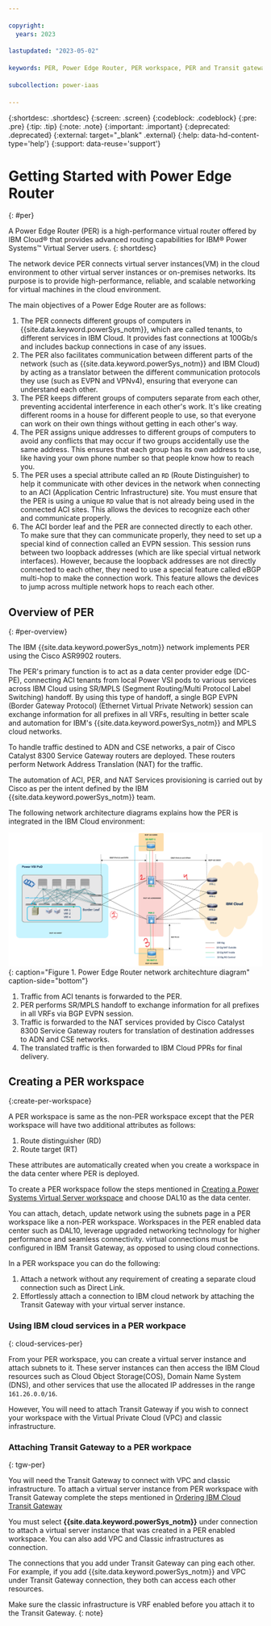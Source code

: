 ```yaml
---

copyright:
  years: 2023

lastupdated: "2023-05-02"

keywords: PER, Power Edge Router, PER workspace, PER and Transit gateway, IBM PER

subcollection: power-iaas

---
```


{:shortdesc: .shortdesc}
{:screen: .screen}
{:codeblock: .codeblock}
{:pre: .pre}
{:tip: .tip}
{:note: .note}
{:important: .important}
{:deprecated: .deprecated}
{:external: target="_blank" .external}
{:help: data-hd-content-type='help'}
{:support: data-reuse='support'}
<!-- {{site.data.keyword.powerSys_notm}} -->

# Getting Started with Power Edge Router
{: #per}

A Power Edge Router (PER) is a high-performance virtual router offered by IBM Cloud&reg; that provides advanced routing capabilities for IBM&reg; Power Systems&trade; Virtual Server users.
{: shortdesc}

The network device PER connects virtual server instances(VM) in the cloud environment to other virtual server instances or on-premises networks. Its purpose is to provide high-performance, reliable, and scalable networking for virtual machines in the cloud environment.

The main objectives of a Power Edge Router are as follows:
1.	The PER connects different groups of computers in {{site.data.keyword.powerSys_notm}}, which are called tenants, to different services in IBM Cloud. It provides fast connections at 100Gb/s and includes backup connections in case of any issues.
2.	The PER also facilitates communication between different parts of the network (such as {{site.data.keyword.powerSys_notm}} and IBM Cloud) by acting as a translator between the different communication protocols they use (such as EVPN and VPNv4), ensuring that everyone can understand each other.
3.	The PER keeps different groups of computers separate from each other, preventing accidental interference in each other's work. It's like creating different rooms in a house for different people to use, so that everyone can work on their own things without getting in each other's way.
4.	The PER assigns unique addresses to different groups of computers to avoid any conflicts that may occur if two groups accidentally use the same address. This ensures that each group has its own address to use, like having your own phone number so that people know how to reach you.
5.	The PER uses a special attribute called an `RD` (Route Distinguisher) to help it communicate with other devices in the network when connecting to an ACI (Application Centric Infrastructure) site. You must ensure that the PER is using a unique `RD` value that is not already being used in the connected ACI sites. This allows the devices to recognize each other and communicate properly.
6.	The ACI border leaf and the PER are connected directly to each other. To make sure that they can communicate properly, they need to set up a special kind of connection called an EVPN session. This session runs between two loopback addresses (which are like special virtual network interfaces). However, because the loopback addresses are not directly connected to each other, they need to use a special feature called eBGP multi-hop to make the connection work. This feature allows the devices to jump across multiple network hops to reach each other.

## Overview of PER
{: #per-overview}

The IBM {{site.data.keyword.powerSys_notm}} network implements PER using the Cisco ASR9902 routers. 

The PER's primary function is to act as a data center provider edge (DC-PE), connecting ACI tenants from local Power VSI pods <!-- need a differnet term for VSI pods, Can we say Power System Virtual server instead? --> to various services across IBM Cloud using SR/MPLS (Segment Routing/Multi Protocol Label Switching) handoff. By using this type of handoff, a single BGP EVPN (Border Gateway Protocol) (Ethernet Virtual Private Network) session can exchange information for all prefixes in all VRFs, resulting in better scale and automation for IBM's {{site.data.keyword.powerSys_notm}} and MPLS cloud networks.

To handle traffic destined to ADN and CSE networks, a pair of Cisco Catalyst 8300 Service Gateway routers are deployed. These routers perform Network Address Translation (NAT) for the traffic.

The automation of ACI, PER, and NAT Services provisioning is carried out by Cisco as per the intent defined by the IBM {{site.data.keyword.powerSys_notm}} team. 

The following network architecture diagrams explains how the PER is integrated in the IBM Cloud environment:

![Power Edge Router network architechture diagram](./images/PER_net_arch_diag.png "Connect to Classic"){: caption="Figure 1. Power Edge Router network architechture diagram" caption-side="bottom"}

1.	Traffic from ACI tenants is forwarded to the PER.
2.	PER performs SR/MPLS handoff to exchange information for all prefixes in all VRFs via BGP EVPN session.
3.	Traffic is forwarded to the NAT services provided by Cisco Catalyst 8300 Service Gateway routers for translation of destination addresses to ADN and CSE networks. <!-- ADN is Application Delivery Network, what is CSE? Can ADN and CSE networks be reffered to a differnt/familiar term? -->
4.	The translated traffic is then forwarded to IBM Cloud PPRs for final delivery.
<!-- what is the full form of PPR? -->

## Creating a PER workspace
{:create-per-workspace}

<!-- Q: Does a user gets the option to choose b/w PER or a non-PER workspace? -->
A PER workspace is same as the non-PER workspace except that the PER workspace will have two additional attributes as follows:
1.	Route distinguisher (RD)
2.	Route target (RT)
<!-- Q: How do I check back that my workspace have these 2 attr? -->

These attributes are automatically created when you create a workspace in the data center where PER is deployed.

To create a PER workspace follow the steps mentioned in [Creating a Power Systems Virtual Server workspace](/docs/power-iaas?topic=power-iaas-creating-power-virtual-server#creating-service) and choose DAL10 as the data center.
<!-- Q: Pprovide a list of data centers have PER deployed in them: -->
<!-- Q: Is there any TGW API that lists all the PER supported DCs -->

You can attach, detach, update network using the subnets page in a PER workspace like a non-PER workspace. Workspaces in the PER enabled data center such as DAL10, leverage upgraded networking technology for higher performance and seamless connectivity.
virtual connections must be configured in IBM Transit Gateway, as opposed to using cloud connections.

In a PER workspace you can do the following:
1.	Attach a network without any requirement of creating a separate cloud connection such as Direct Link.
2.	Effortlessly attach a connection to IBM cloud network by attaching the Transit Gateway with your virtual server instance.

### Using IBM cloud services in a PER workpace
{: cloud-services-per}

From your PER workspace, you can create a virtual server instance and attach subnets to it. These server instances can then access the IBM Cloud resources such as Cloud Object Storage(COS), Domain Name System (DNS), and other services that use the allocated IP addresses in the range `161.26.0.0/16`.

However, You will need to attach Transit Gateway if you wish to connect your workspace with the Virtual Private Cloud (VPC) and classic infrastructure.

### Attaching Transit Gateway to a PER workpace
{: tgw-per}

You will need the Transit Gateway to connect with VPC and classic infrastructure. To attach a virtual server instance from PER workspace with Transit Gateway complete the steps mentioned in [Ordering IBM Cloud Transit Gateway](/docs/transit-gateway?topic=transit-gateway-ordering-transit-gateway&interface=ui)

You must select **{{site.data.keyword.powerSys_notm}}** under connection to attach a virtual server instance that was created in a PER enabled workspace. You can also add VPC and Classic infrastructures as connection. 

The connections that you add under Transit Gateway can ping each other. For example, if you add {{site.data.keyword.powerSys_notm}} and VPC under Transit Gateway connection, they both can access each other resources.
<!-- Check correctness -->

Make sure the classic infrastructure is VRF enabled before you attach it to the Transit Gateway.
{: note}
